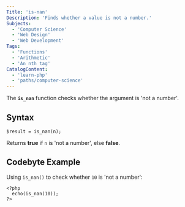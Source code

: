 ```yaml
---
Title: 'is-nan' 
Description: 'Finds whether a value is not a number.'
Subjects:
  - 'Computer Science'
  - 'Web Design'
  - 'Web Development'
Tags:
  - 'Functions'
  - 'Arithmetic'
  - 'An nth tag'
CatalogContent: 
  - 'learn-php'
  - 'paths/computer-science'
---
```


The **`is_nan`** function checks whether the argument is 'not a number'.

## Syntax

```pseudo
$result = is_nan(n);
```

Returns **true** if `n` is 'not a number', else **false**.

## Codebyte Example

Using `is_nan()` to check whether `10` is 'not a number':

```codebyte/php
<?php
  echo(is_nan(10));
?>